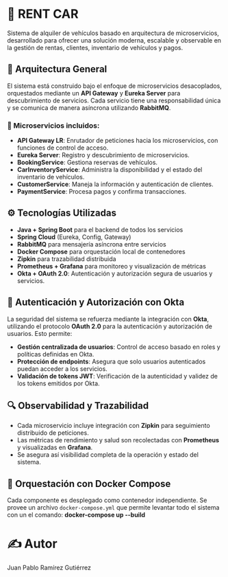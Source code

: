 # 🚗 RENT CAR

Sistema de alquiler de vehículos basado en arquitectura de microservicios, desarrollado para ofrecer una solución moderna, escalable y observable en la gestión de rentas, clientes, inventario de vehículos y pagos.

## 🧱 Arquitectura General

El sistema está construido bajo el enfoque de microservicios desacoplados, orquestados mediante un **API Gateway** y **Eureka Server** para descubrimiento de servicios. Cada servicio tiene una responsabilidad única y se comunica de manera asíncrona utilizando **RabbitMQ**.

### 🧩 Microservicios incluidos:

- **API Gateway LR**: Enrutador de peticiones hacia los microservicios, con funciones de control de acceso.
- **Eureka Server**: Registro y descubrimiento de microservicios.
- **BookingService**: Gestiona reservas de vehículos.
- **CarInventoryService**: Administra la disponibilidad y el estado del inventario de vehículos.
- **CustomerService**: Maneja la información y autenticación de clientes.
- **PaymentService**: Procesa pagos y confirma transacciones.


## ⚙️ Tecnologías Utilizadas

- **Java + Spring Boot** para el backend de todos los servicios
- **Spring Cloud** (Eureka, Config, Gateway)
- **RabbitMQ** para mensajería asíncrona entre servicios
- **Docker Compose** para orquestación local de contenedores
- **Zipkin** para trazabilidad distribuida
- **Prometheus + Grafana** para monitoreo y visualización de métricas
- **Okta + OAuth 2.0**: Autenticación y autorización segura de usuarios y servicios.

## 🔐 Autenticación y Autorización con Okta

La seguridad del sistema se refuerza mediante la integración con **Okta**, utilizando el protocolo **OAuth 2.0** para la autenticación y autorización de usuarios. Esto permite:

- **Gestión centralizada de usuarios**: Control de acceso basado en roles y políticas definidas en Okta.
- **Protección de endpoints**: Asegura que solo usuarios autenticados puedan acceder a los servicios.
- **Validación de tokens JWT**: Verificación de la autenticidad y validez de los tokens emitidos por Okta.


## 🔍 Observabilidad y Trazabilidad

- Cada microservicio incluye integración con **Zipkin** para seguimiento distribuido de peticiones.
- Las métricas de rendimiento y salud son recolectadas con **Prometheus** y visualizadas en **Grafana**.
- Se asegura así visibilidad completa de la operación y estado del sistema.


## 🐳 Orquestación con Docker Compose

Cada componente es desplegado como contenedor independiente. Se provee un archivo `docker-compose.yml` que permite levantar todo el sistema con un el comando: **docker-compose up --build**


# ✍️ Autor
Juan Pablo Ramírez Gutiérrez
